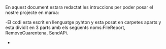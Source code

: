 En aquest document estara redactat les intruccions per poder posar el nostre projecte en marxa:

-El codi esta escrit en llenguatge pyhton y esta posat en carpetes aparts y esta dividit en 3 parts amb els següents noms:FileReport, RemoveCuarentena, SendAPi.

-


 
